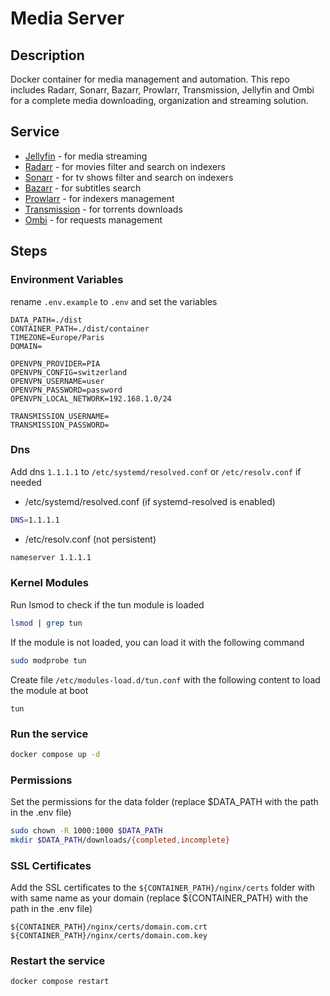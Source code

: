 # Media Server

## Description

Docker container for media management and automation. This repo includes Radarr, Sonarr, Bazarr, Prowlarr, Transmission, Jellyfin and Ombi for a complete media downloading, organization and streaming solution.

## Service

- [Jellyfin](http://localhost:8096/web) - for media streaming
- [Radarr](http://localhost:7878) - for movies filter and search on indexers
- [Sonarr](http://localhost:8989) - for tv shows filter and search on indexers
- [Bazarr](http://localhost:6767) - for subtitles search
- [Prowlarr](http://localhost:9696) - for indexers management
- [Transmission](http://localhost:9091) - for torrents downloads
- [Ombi](http://localhost:3579) - for requests management

## Steps

### Environment Variables

rename `.env.example` to `.env` and set the variables

```
DATA_PATH=./dist
CONTAINER_PATH=./dist/container
TIMEZONE=Europe/Paris
DOMAIN=

OPENVPN_PROVIDER=PIA
OPENVPN_CONFIG=switzerland
OPENVPN_USERNAME=user
OPENVPN_PASSWORD=password
OPENVPN_LOCAL_NETWORK=192.168.1.0/24

TRANSMISSION_USERNAME=
TRANSMISSION_PASSWORD=
```

### Dns

Add dns `1.1.1.1` to `/etc/systemd/resolved.conf` or `/etc/resolv.conf` if needed

* /etc/systemd/resolved.conf (if systemd-resolved is enabled)

```bash
DNS=1.1.1.1
```

* /etc/resolv.conf (not persistent)

```bash
nameserver 1.1.1.1
```

### Kernel Modules

Run lsmod to check if the tun module is loaded

```bash
lsmod | grep tun
```

If the module is not loaded, you can load it with the following command

```bash
sudo modprobe tun
```

Create file `/etc/modules-load.d/tun.conf` with the following content to load the module at boot

```
tun
```

### Run the service

```bash
docker compose up -d
```

### Permissions

Set the permissions for the data folder (replace $DATA_PATH with the path in the .env file)

```bash
sudo chown -R 1000:1000 $DATA_PATH
mkdir $DATA_PATH/downloads/{completed,incomplete}
```

### SSL Certificates

Add the SSL certificates to the `${CONTAINER_PATH}/nginx/certs` folder with with same name as your domain (replace ${CONTAINER_PATH} with the path in the .env file)

```
${CONTAINER_PATH}/nginx/certs/domain.com.crt
${CONTAINER_PATH}/nginx/certs/domain.com.key
```

### Restart the service

```bash
docker compose restart
```
